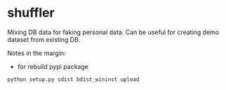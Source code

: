 # shuffler
Mixing DB data for faking personal data. Can be useful for creating demo dataset from existing DB.


Notes in the margin:
 - for rebuild pypi package
 ```
 python setup.py sdist bdist_wininst upload
 ```
